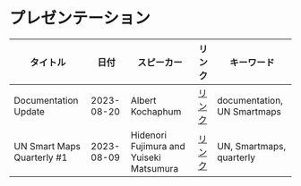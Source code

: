 # プレゼンテーション

| タイトル | 日付 | スピーカー | リンク | キーワード |
| ------ | ---- | -------- | ---- | -------- |
| Documentation Update | 2023-08-20 | Albert Kochaphum | [リンク](https://hackmd.io/@MXxudfFtSvSvSonMo4L3qQ/SyT0kFwqn#/1) | documentation, UN Smartmaps |
| UN Smart Maps Quarterly #1 | 2023-08-09 | Hidenori Fujimura and Yuiseki Matsumura  | [リンク](https://docs.google.com/presentation/d/1OwuZeywXDsbAmpsuYT3m70hp4psQag7O8nfHJZNzvrs/edit?usp=sharing) | UN, Smartmaps, quarterly |
